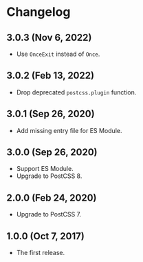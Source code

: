 # Changelog

## 3.0.3 (Nov 6, 2022)

- Use `OnceExit` instead of `Once`.

## 3.0.2 (Feb 13, 2022)

- Drop deprecated `postcss.plugin` function.

## 3.0.1 (Sep 26, 2020)

- Add missing entry file for ES Module.

## 3.0.0 (Sep 26, 2020)

- Support ES Module.
- Upgrade to PostCSS 8.

## 2.0.0 (Feb 24, 2020)

- Upgrade to PostCSS 7.

## 1.0.0 (Oct 7, 2017)

- The first release.
